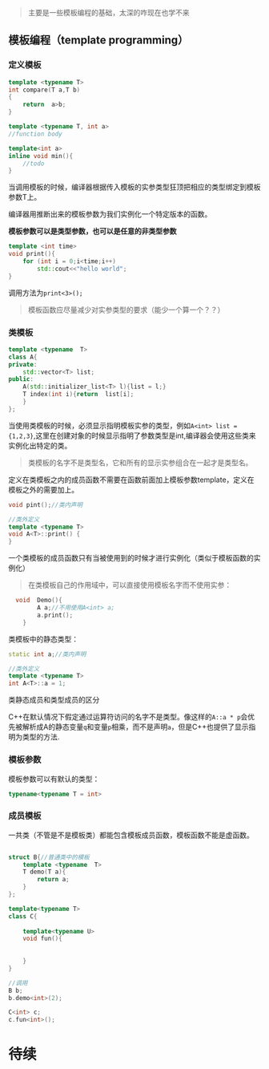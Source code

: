 > 主要是一些模板编程的基础，太深的咋现在也学不来

## 模板编程（template programming）

### 定义模板

```c++
template <typename T>
int compare(T a,T b)
{
    return  a>b;
}

template <typename T, int a>
//function body

template<int a>
inline void min(){
    //todo
}
```

当调用模板的时候，编译器根据传入模板的实参类型狂顶把相应的类型绑定到模板参数T上。

编译器用推断出来的模板参数为我们实例化一个特定版本的函数。

**模板参数可以是类型参数，也可以是任意的非类型参数**

```c++
template <int time>
void print(){
    for (int i = 0;i<time;i++)
        std::cout<<"hello world";
}
```

调用方法为`print<3>();`

> 模板函数应尽量减少对实参类型的要求（能少一个算一个？？）

### 类模板

```c++
template <typename  T>
class A{
private:    
    std::vector<T> list;
public:
    A(std::initializer_list<T> l){list = l;}
    T index(int i){return  list[i];
    }
};
```

当使用类模板的时候，必须显示指明模板实参的类型，例如`A<int> list = {1,2,3}`,这里在创建对象的时候显示指明了参数类型是int,编译器会使用这些类来实例化出特定的类。

> 类模板的名字不是类型名，它和所有的显示实参组合在一起才是类型名。

定义在类模板之内的成员函数不需要在函数前面加上模板参数template，定义在模板之外的需要加上。

```c++
void pint();//类内声明

//类外定义
template <typename T>
void A<T>::print() {   
}
```

一个类模板的成员函数只有当被使用到的时候才进行实例化（类似于模板函数的实例化）

> 在类模板自己的作用域中，可以直接使用模板名字而不使用实参：

```c++
  void  Demo(){
        A a;//不用使用A<int> a;
        a.print();
    }
```

类模板中的静态类型：

```c++
static int a;//类内声明

//类外定义
template <typename T>
int A<T>::a = 1;
```

类静态成员和类型成员的区分

C++在默认情况下假定通过运算符访问的名字不是类型。像这样的`A::a * p`会优先被解析成A的静态变量`q`和变量`p`相乘，而不是声明`a`，但是C++也提供了显示指明为类型的方法.

### 模板参数

模板参数可以有默认的类型：

```c++
typename<typename T = int>
```

###  成员模板

一共类（不管是不是模板类）都能包含模板成员函数，模板函数不能是虚函数。

```c++

struct B{//普通类中的模板
    template <typename  T>
    T demo(T a){
        return a; 
    }
};

template<typename T>
class C{
    
    template<typename U>
    void fun(){
        
        
    }
}

//调用
B b;
b.demo<int>(2);

C<int> c;
c.fun<int>();
```

# 待续